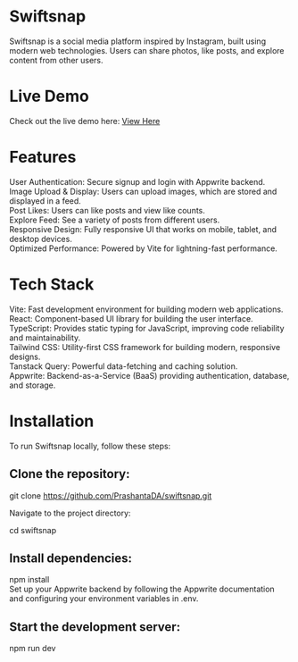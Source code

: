 # Swiftsnap
Swiftsnap is a social media platform inspired by Instagram, built using modern web technologies. Users can share photos, like posts, and explore content from other users.

# Live Demo
Check out the live demo here: [View Here ](https://swiftsnap.netlify.app/)

# Features
User Authentication: Secure signup and login with Appwrite backend. <br />
Image Upload & Display: Users can upload images, which are stored and displayed in a feed.<br />
Post Likes: Users can like posts and view like counts.<br />
Explore Feed: See a variety of posts from different users.<br />
Responsive Design: Fully responsive UI that works on mobile, tablet, and desktop devices.<br />
Optimized Performance: Powered by Vite for lightning-fast performance.<br />

# Tech Stack
Vite: Fast development environment for building modern web applications.<br />
React: Component-based UI library for building the user interface.<br />
TypeScript: Provides static typing for JavaScript, improving code reliability and maintainability.<br />
Tailwind CSS: Utility-first CSS framework for building modern, responsive designs.<br />
Tanstack Query: Powerful data-fetching and caching solution.<br />
Appwrite: Backend-as-a-Service (BaaS) providing authentication, database, and storage.<br />


# Installation
To run Swiftsnap locally, follow these steps:

## Clone the repository:

  git clone https://github.com/PrashantaDA/swiftsnap.git

Navigate to the project directory:

  cd swiftsnap

## Install dependencies:
  npm install <br />
  Set up your Appwrite backend by following the Appwrite documentation and configuring your environment variables in .env.

## Start the development server:
  npm run dev
